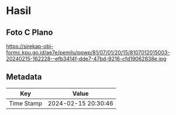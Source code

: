 # Hasil

## Foto C Plano

https://sirekap-obj-formc.kpu.go.id/ae7e/pemilu/ppwp/81/07/01/20/15/8107012015003-20240215-162228--efb3414f-dde7-47bd-9216-cfd19062838e.jpg


## Metadata

| Key        | Value               |
| ---------- | ------------------- |
| Time Stamp | 2024-02-15 20:30:46 |



